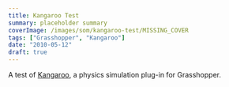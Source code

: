 ```yaml
---
title: Kangaroo Test
summary: placeholder summary
coverImage: /images/som/kangaroo-test/MISSING_COVER
tags: ["Grasshopper", "Kangaroo"]
date: "2010-05-12"
draft: true
---
```


A test of [Kangaroo](http://www.food4rhino.com/project/kangaroo), a physics simulation plug-in for Grasshopper.
